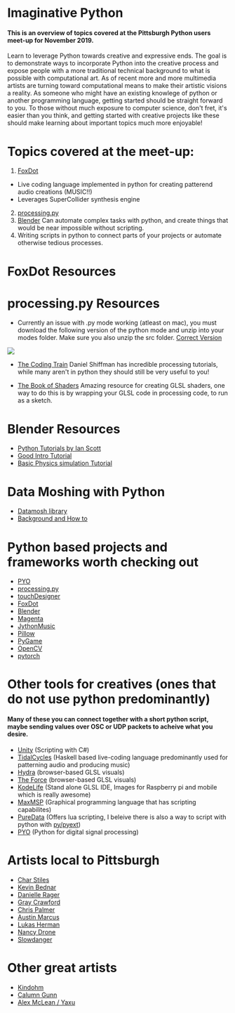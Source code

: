 # Imaginative Python
#### This is an overview of topics covered at the Pittsburgh Python users meet-up for November 2019.


Learn to leverage Python towards creative and expressive ends. The goal is to demonstrate ways to incorporate Python into the creative process and expose people with a more traditional technical background to what is possible with computational art.  As of recent more and more multimedia artists are turning toward computational means to make their artistic visions a reality.  As someone who might have an existing knowlege of python or another programming language, getting started should be straight forward to you.  To those without much exposure to computer science, don't fret, it's easier than you think, and getting started with creative projects like these should make learning about important topics much more enjoyable!

# Topics covered at the meet-up:
1. [FoxDot](https://github.com/Qirky/FoxDot) 
* Live coding language implemented in python for creating patterend audio creations (MUSIC!!)
* Leverages SuperCollider synthesis engine
2. [processing.py](https://py.processing.org/) 
3. [Blender](https://www.blender.org/) Can automate complex tasks with python, and create things that would be near impossible without scripting.
4. Writing scripts in python to connect parts of your projects or automate otherwise tedious processes.

# FoxDot Resources

# processing.py Resources
* Currently an issue with .py mode working (atleast on mac), you must download the following version of the python mode and unzip into your modes folder.  Make sure you also unzip the src folder. [Correct Version](https://py.processing.org/3/PythonMode_3049.zip)

![](process_py_working_gif.gif)

* [The Coding Train](https://www.youtube.com/channel/UCvjgXvBlbQiydffZU7m1_aw) Daniel Shiffman has incredible processing tutorials, while many aren't in python they should still be very useful to you!

* [The Book of Shaders](https://thebookofshaders.com/) Amazing resource for creating GLSL shaders, one way to do this is by wrapping your GLSL code in processing code, to run as a sketch.


# Blender Resources
* [Python Tutorials by Ian Scott](https://www.youtube.com/playlist?list=PL82B729438AFC834A)
* [Good Intro Tutorial](https://www.youtube.com/watch?v=rHzf3Dku_cE)
* [Basic Physics simulation Tutorial](https://www.youtube.com/watch?v=KI0tjZUkb5A)


# Data Moshing with Python

* [Datamosh library](https://github.com/sudeeprao/Datamosh)
* [Background and How to](http://forum.glitchet.com/t/tutorial-make-video-glitch-art-how-to-datamosh-in-plain-english/36)

# Python based projects and frameworks worth checking out
* [PYO](http://ajaxsoundstudio.com/software/pyo/)
* [processing.py](https://py.processing.org/)
* [touchDesigner](https://derivative.ca/)
* [FoxDot](https://github.com/Qirky/FoxDot)
* [Blender](https://www.blender.org/)
* [Magenta](https://magenta.tensorflow.org/)
* [JythonMusic](https://jythonmusic.me/)
* [Pillow](https://pypi.org/project/Pillow/)
* [PyGame](https://www.pygame.org/wiki/CairoPygame)
* [OpenCV](https://opencv.org/)
* [pytorch](https://pytorch.org/)




# Other tools for creatives (ones that do not use python predominantly) 
#### Many of these you can connect together with a short python script, maybe sending values over OSC or UDP packets to acheive what you desire.
* [Unity](https://unity.com/) (Scripting with C#)
* [TidalCycles](https://tidalcycles.org/index.php/Welcome) (Haskell based live-coding language predominantly used for patterning audio and producing music)
* [Hydra](https://hydra-editor.glitch.me/?) (browser-based GLSL visuals)
* [The Force](https://github.com/shawnlawson/The_Force) (browser-based GLSL visuals)
* [KodeLife](https://hexler.net/products/kodelife) (Stand alone GLSL IDE, Images for Raspberry pi and mobile which is really awesome)
* [MaxMSP](https://cycling74.com/products/max/) (Graphical programming language that has scripting capabilites)
* [PureData](https://puredata.info/) (Offers lua scripting, I beleive there is also a way to script with python with [py/pyext](https://github.com/grrrr/py))
* [PYO](http://ajaxsoundstudio.com/software/pyo/) (Python for digital signal processing)

# Artists local to Pittsburgh
* [Char Stiles](http://charstiles.com/)
* [Kevin Bednar](http://kbdnr.github.io/)
* [Danielle Rager](https://thesetofarsonist.bandcamp.com/)
* [Gray Crawford](http://www.graycrawford.com/)
* [Chris Palmer]()
* [Austin Marcus](https://aimark.us/)
* [Lukas Herman](https://lukashermann.me/#/)
* [Nancy Drone](https://shop.conditional.club/album/displacement)
* [Slowdanger](http://www.slowdangerslowdanger.com/)

# Other great artists
* [Kindohm](http://www.kindohm.com/)
* [Calumn Gunn](http://www.calumgunn.com/)
* [Alex McLean / Yaxu](https://yaxu.org/)



